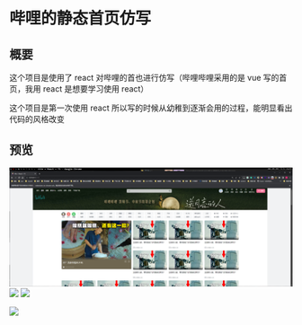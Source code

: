 # 哔哩的静态首页仿写

## 概要

这个项目是使用了 react 对哔哩的首也进行仿写（哔哩哔哩采用的是 vue 写的首页，我用 react 是想要学习使用 react）

这个项目是第一次使用 react 所以写的时候从幼稚到逐渐会用的过程，能明显看出代码的风格改变

## 预览

![](https://raw.githubusercontent.com/mekefly/img/main/20221023184619.png)
![](https://photo-frame.oss-cn-beijing.aliyuncs.com/202210231903999.png)
![](https://photo-frame.oss-cn-beijing.aliyuncs.com/202210231856412.png)

![](https://photo-frame.oss-cn-beijing.aliyuncs.com/202210231859333.png)
